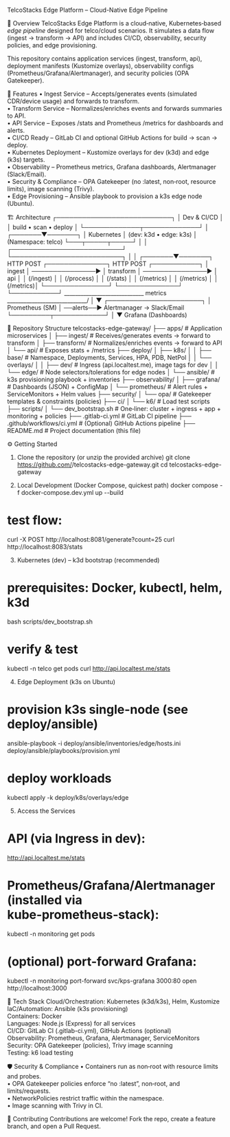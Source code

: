 TelcoStacks Edge Platform – Cloud-Native Edge Pipeline

📌 Overview
TelcoStacks Edge Platform is a cloud‑native, Kubernetes‑based *edge pipeline* designed for telco/cloud scenarios. It simulates a data flow (ingest → transform → API) and includes CI/CD, observability, security policies, and edge provisioning.

This repository contains application services (ingest, transform, api), deployment manifests (Kustomize overlays), observability configs (Prometheus/Grafana/Alertmanager), and security policies (OPA Gatekeeper).

🚀 Features
• Ingest Service – Accepts/generates events (simulated CDR/device usage) and forwards to transform.  
• Transform Service – Normalizes/enriches events and forwards summaries to API.  
• API Service – Exposes /stats and Prometheus /metrics for dashboards and alerts.  
• CI/CD Ready – GitLab CI and optional GitHub Actions for build → scan → deploy.  
• Kubernetes Deployment – Kustomize overlays for dev (k3d) and edge (k3s) targets.  
• Observability – Prometheus metrics, Grafana dashboards, Alertmanager (Slack/Email).  
• Security & Compliance – OPA Gatekeeper (no :latest, non‑root, resource limits), image scanning (Trivy).  
• Edge Provisioning – Ansible playbook to provision a k3s edge node (Ubuntu).

🏗️ Architecture
                          ┌───────────────────────────┐
                          │        Dev & CI/CD        │
                          │  build • scan • deploy    │
                          └─────────────┬─────────────┘
                                        │
                                ┌───────▼───────┐
                                │ Kubernetes     │  (dev: k3d • edge: k3s)
                                │  (Namespace: telco)
                                └───┬─────┬─────┘
                                    │     │
         ┌──────────────────────────┘     └──────────────────────────┐
         │                                                          │
 ┌───────▼───────┐     HTTP POST      ┌──────────────┐     HTTP POST     ┌───────────┐
 │   ingest      │  ───────────────▶  │  transform   │  ───────────────▶ │   api     │
 │ (/ingest)     │                     │ (/process)   │                   │ (/stats)  │
 │ (/metrics)    │                     │ (/metrics)   │                   │ (/metrics)│
 └───────────────┘                     └──────────────┘                   └───────────┘
              \_____________________________  metrics  _____________________________/
                                               │
                                               ▼
                                   ┌──────────────────────┐
                                   │   Prometheus (SM)    │  ──alerts──▶ Alertmanager → Slack/Email
                                   └─────────┬────────────┘
                                             │
                                             ▼
                                         Grafana (Dashboards)

📂 Repository Structure
telcostacks-edge-gateway/
├── apps/                          # Application microservices
│   ├── ingest/                    # Receives/generates events → forward to transform
│   ├── transform/                 # Normalizes/enriches events → forward to API
│   └── api/                       # Exposes stats + /metrics
├── deploy/
│   ├── k8s/
│   │   ├── base/                  # Namespace, Deployments, Services, HPA, PDB, NetPol
│   │   └── overlays/
│   │       ├── dev/               # Ingress (api.localtest.me), image tags for dev
│   │       └── edge/              # Node selectors/tolerations for edge nodes
│   └── ansible/                   # k3s provisioning playbook + inventories
├── observability/
│   ├── grafana/                   # Dashboards (JSON) + ConfigMap
│   └── prometheus/                # Alert rules + ServiceMonitors + Helm values
├── security/
│   └── opa/                       # Gatekeeper templates & constraints (policies)
├── ci/
│   └── k6/                        # Load test scripts
├── scripts/
│   └── dev_bootstrap.sh           # One‑liner: cluster + ingress + app + monitoring + policies
├── .gitlab-ci.yml                 # GitLab CI pipeline
├── .github/workflows/ci.yml       # (Optional) GitHub Actions pipeline
├── README.md                      # Project documentation (this file)

⚙️ Getting Started
1) Clone the repository (or unzip the provided archive)
git clone https://github.com/<your-username>/telcostacks-edge-gateway.git
cd telcostacks-edge-gateway

2) Local Development (Docker Compose, quickest path)
docker compose -f docker-compose.dev.yml up --build
# test flow:
curl -X POST http://localhost:8081/generate?count=25
curl http://localhost:8083/stats

3) Kubernetes (dev) – k3d bootstrap (recommended)
# prerequisites: Docker, kubectl, helm, k3d
bash scripts/dev_bootstrap.sh
# verify & test
kubectl -n telco get pods
curl http://api.localtest.me/stats

4) Edge Deployment (k3s on Ubuntu)
# provision k3s single-node (see deploy/ansible)
ansible-playbook -i deploy/ansible/inventories/edge/hosts.ini deploy/ansible/playbooks/provision.yml
# deploy workloads
kubectl apply -k deploy/k8s/overlays/edge

5) Access the Services
# API (via Ingress in dev):
http://api.localtest.me/stats
# Prometheus/Grafana/Alertmanager (installed via kube‑prometheus‑stack):
kubectl -n monitoring get pods
# (optional) port-forward Grafana:
kubectl -n monitoring port-forward svc/kps-grafana 3000:80
open http://localhost:3000

🔧 Tech Stack
Cloud/Orchestration: Kubernetes (k3d/k3s), Helm, Kustomize  
IaC/Automation: Ansible (k3s provisioning)  
Containers: Docker  
Languages: Node.js (Express) for all services  
CI/CD: GitLab CI (.gitlab-ci.yml), GitHub Actions (optional)  
Observability: Prometheus, Grafana, Alertmanager, ServiceMonitors  
Security: OPA Gatekeeper (policies), Trivy image scanning  
Testing: k6 load testing

🛡️ Security & Compliance
• Containers run as non‑root with resource limits and probes.  
• OPA Gatekeeper policies enforce “no :latest”, non‑root, and limits/requests.  
• NetworkPolicies restrict traffic within the namespace.  
• Image scanning with Trivy in CI.  

🤝 Contributing
Contributions are welcome! Fork the repo, create a feature branch, and open a Pull Request.  
